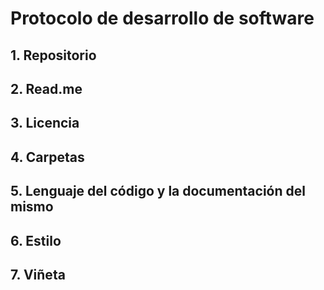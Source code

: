 # Protocolo de desarrollo de software

## 1. Repositorio

## 2. Read.me

## 3. Licencia

## 4. Carpetas

## 5. Lenguaje del código y la documentación del mismo

## 6. Estilo

## 7. Viñeta
